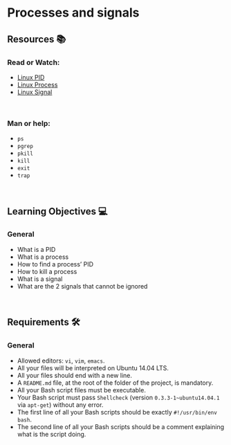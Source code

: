 # Processes and signals

## Resources :books:
### Read or Watch:

* [Linux PID](https://intranet.hbtn.io/rltoken/FcpEdqz8hau7eEB0Pi8Ong)
* [Linux Process](https://intranet.hbtn.io/rltoken/hX_t2YK0erLPbdTq0-uKwQ)
* [Linux Signal](https://intranet.hbtn.io/rltoken/SojW4zvL8j1yaoa7_NM6rA)

</br>

### Man or help:

* ```ps```
* ```pgrep```
* ```pkill```
* ```kill```
* ```exit```
* ```trap```

</br>

## Learning Objectives :computer:
### General

* What is a PID
* What is a process
* How to find a process’ PID
* How to kill a process
* What is a signal
* What are the 2 signals that cannot be ignored

</br>

## Requirements :hammer_and_wrench:
### General

* Allowed editors: ```vi```, ```vim```, ```emacs```.
* All your files will be interpreted on Ubuntu 14.04 LTS.
* All your files should end with a new line.
* A ```README.md``` file, at the root of the folder of the project, is mandatory.
* All your Bash script files must be executable.
* Your Bash script must pass ```Shellcheck``` (version ```0.3.3-1~ubuntu14.04.1``` via ```apt-get```) without any error.
* The first line of all your Bash scripts should be exactly ```#!/usr/bin/env bash```.
* The second line of all your Bash scripts should be a comment explaining what is the script doing.
